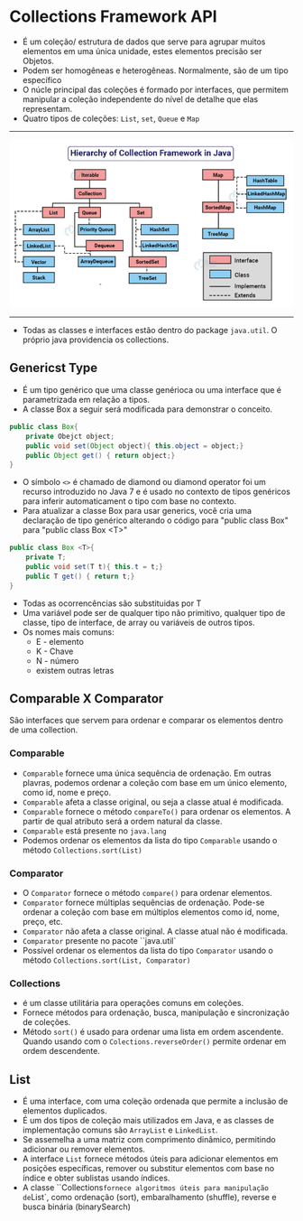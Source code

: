# Collections Framework API
* É um coleção/ estrutura de dados que serve para agrupar muitos elementos em uma única unidade, estes elementos precisão ser Objetos.
* Podem ser homogêneas e heterogêneas. Normalmente, são de um tipo específico
* O núcle principal das coleções é formado por interfaces, que permitem manipular a coleção independente do nível de detalhe que elas representam.
* Quatro tipos de coleções: `List`, `set`, `Queue` e `Map`
***

![alt text](image.png)
***
* Todas as classes e interfaces estão dentro do package `java.util`. O próprio java providencia os collections.
## Genericst Type
* É um tipo genérico que uma classe genérioca ou uma interface que é parametrizada em relação a tipos.
* A classe Box a seguir será modificada para demonstrar o conceito.
`````java
public class Box{
    private Obejct object;
    public void set(Object object){ this.object = object;}
    public Object get() { return object;}
}
`````
* O símbolo `<>` é chamado de diamond ou diamond operator foi um recurso introduzido no Java 7 e é usado no contexto de tipos genéricos para inferir automaticament o tipo com base no contexto.
* Para atualizar a classe Box para usar generics, você cria uma declaração de tipo genérico alterando o código para "public class Box" para "public class Box <T<T>>"
`````java
public class Box <T>{
    private T;
    public void set(T t){ this.t = t;}
    public T get() { return t;}
}
`````
* Todas as ocorrencências são substituidas por T
* Uma variável pode ser de qualquer tipo não primitivo, qualquer tipo de classe, tipo de interface, de array ou variáveis de outros tipos.
* Os nomes mais comuns:
    *  E - elemento
    *  K - Chave
    *  N - número
    * existem outras letras

## Comparable X Comparator
São interfaces que servem para ordenar e comparar os elementos dentro de uma collection. 
### Comparable
* `Comparable` fornece uma única sequência de ordenação. Em outras plavras, podemos ordenar a coleção com base em um único elemento, como id, nome e preço.
* `Comparable` afeta a classe original, ou seja a classe atual é modificada.
* `Comparable` fornece o método `compareTo()` para ordenar os elementos. A partir de qual atributo será a ordem natural da classe. 
* ``Comparable`` está presente no `java.lang`
* Podemos ordenar os elementos da lista do tipo ``Comparable`` usando o método `Collections.sort(List)`
### Comparator
* O ``Comparator`` fornece o método `compare()` para ordenar elementos. 
* ``Comparator`` fornece múltiplas sequências de ordenação. Pode-se ordenar a coleção com base em múltiplos elementos como id, nome, preço, etc.
* ``Comparator`` não afeta a classe original. A classe atual não é modificada.
* ``Comparator`` presente no pacote ``java.util`
* Possível ordenar os elementos da lista do tipo ``Comparator`` usando o método ``Collections.sort(List, Comparator)``
### Collections
* é um classe utilitária para operações comuns em coleções.
* Fornece métodos para ordenação, busca, manipulação e sincronização de coleções.
* Método ``sort()`` é usado para ordenar uma lista em ordem ascendente. Quando usando com o ``Colections.reverseOrder()`` permite ordenar em ordem descendente.
## List
* É uma interface, com uma coleção ordenada que permite a inclusão de elementos duplicados. 
* É um dos tipos de coleção mais utilizados em Java, e as classes de implementação comuns são ``ArrayList`` e ``LinkedList``.
* Se assemelha a uma matriz com comprimento dinâmico, permitindo adicionar ou remover elementos. 
* A interface `List` fornece métodos úteis para adicionar elementos em posições específicas, remover ou substitur elementos com base no índice e obter sublistas usando índices.
* A classe ``Collections` fornece algoritmos úteis para manipulação de `List`, como ordenação (sort), embaralhamento (shuffle), reverse e busca binária (binarySearch)